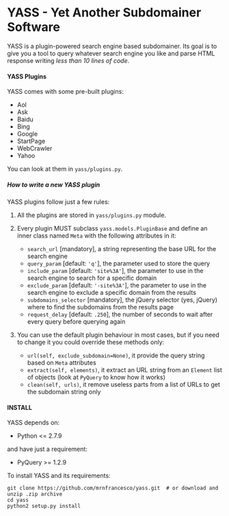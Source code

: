 # YASS - Yet Another Subdomainer Software

YASS is a plugin-powered search engine based subdomainer.
Its goal is to give you a tool to query whatever search engine you like and parse HTML response writing *less than 10 lines of code*.

#### YASS Plugins
YASS comes with some pre-built plugins:

- Aol
- Ask
- Baidu
- Bing
- Google
- StartPage
- WebCrawler
- Yahoo

You can look at them in `yass/plugins.py`.

##### How to write a new YASS plugin

YASS plugins follow just a few rules:

1. All the plugins are stored in `yass/plugins.py` module.

2. Every plugin MUST subclass `yass.models.PluginBase` and define an inner class named `Meta` with the following attributes in it:

    - `search_url` [mandatory],  a string representing the base URL for the search engine
    - `query_param` [default: `'q'`], the parameter used to store the query
    - `include_param` [default: `'site%3A'`], the parameter to use in the search engine to search for a specific domain
    - `exclude_param` [default: `'-site%3A'`], the parameter to use in the search engine to exclude a specific domain from the results
    - `subdomains_selector` [mandatory], the jQuery selector (yes, jQuery) where to find the subdomains from the results page
    - `request_delay` [default: `.250`], the number of seconds to wait after every query before querying again

3. You can use the default plugin behaviour in most cases, but if you need to change it you could override these methods only:

    - `url(self, exclude_subdomain=None)`, it provide the query string based on `Meta` attributes
    - `extract(self, elements)`, it extract an URL string from an `Element` list of objects (look at `PyQuery` to know how it works)
    - `clean(self, urls)`, it remove useless parts from a list of URLs to get the subdomain string only

#### INSTALL

YASS depends on:

- Python <= 2.7.9

and have just a requirement:

- PyQuery >= 1.2.9

To install YASS and its requirements:

    git clone https://github.com/mrnfrancesco/yass.git  # or download and unzip .zip archive
    cd yass
    python2 setup.py install